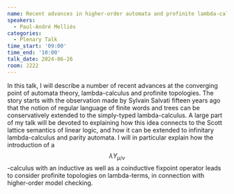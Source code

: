 ```yaml
---
name: Recent advances in higher-order automata and profinite lambda-calculus
speakers:
  - Paul-André Melliès
categories:
  - Plenary Talk
time_start: '09:00'
time_end: '10:00'
talk_date: 2024-06-26
room: J222
---
```


In this talk, I will describe a number of recent advances at the converging point of automata theory, lambda-calculus and profinite topologies. The story starts with the observation made by Sylvain Salvati fifteen years ago that the notion of regular language of finite words and trees can be conservatively extended to the simply-typed lambda-calculus. A large part of my talk will be devoted to explaining how this idea connects to the Scott lattice semantics of linear logic, and how it can be extended to infinitary lambda-calculus and parity automata. I will in particular explain how the introduction of a $$ \lambda Y_{\mu/\nu} $$-calculus with an inductive as well as a coinductive fixpoint operator leads to consider profinite topologies on lambda-terms, in connection with higher-order model checking.
